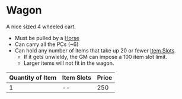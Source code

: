 # Wagon

A nice sized 4 wheeled cart.

- Must be pulled by a [Horse](Horse,%20Draft.md)
- Can carry all the PCs (~6)
- Can hold any number of items that take up 20 or fewer [Item Slots](../../../Player%20Characters/Derived%20Statistics/Item%20Slot.md).
	- If it gets unwieldy, the GM can impose a 100 item slot limit.
	- Larger items will not fit in the wagon.

| Quantity of Item | Item Slots | Price |
| ---------------- | ---------- | ----- |
| 1                | --         | 250   |
